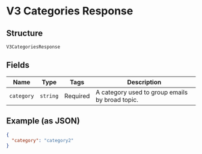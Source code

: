 
# V3 Categories Response

## Structure

`V3CategoriesResponse`

## Fields

| Name | Type | Tags | Description |
|  --- | --- | --- | --- |
| `category` | `string` | Required | A category used to group emails by broad topic. |

## Example (as JSON)

```json
{
  "category": "category2"
}
```

